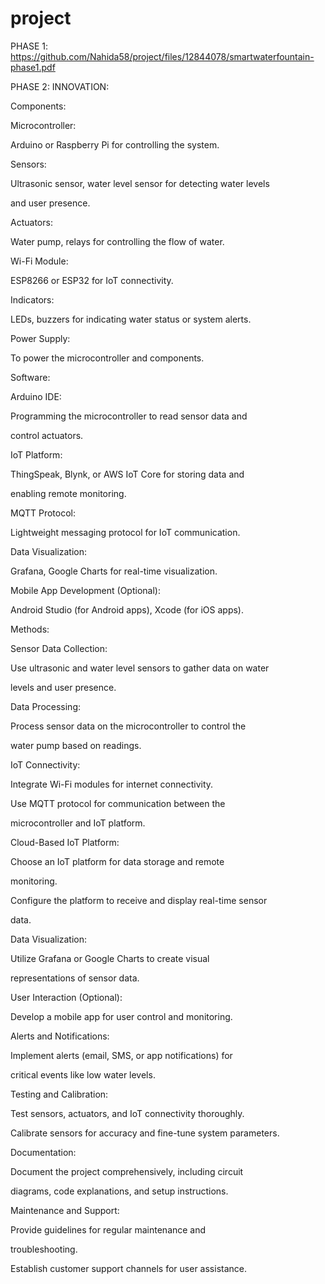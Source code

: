 # project
PHASE 1:
https://github.com/Nahida58/project/files/12844078/smartwaterfountain-phase1.pdf

PHASE 2: INNOVATION:

Components:

Microcontroller:

Arduino or Raspberry Pi for controlling the system.

Sensors:

Ultrasonic sensor, water level sensor for detecting water levels

and user presence.

Actuators:

Water pump, relays for controlling the flow of water.

Wi-Fi Module:

ESP8266 or ESP32 for IoT connectivity.

Indicators:

LEDs, buzzers for indicating water status or system alerts.

Power Supply:

To power the microcontroller and components.

Software:

Arduino IDE:

Programming the microcontroller to read sensor data and

control actuators.

IoT Platform:

ThingSpeak, Blynk, or AWS IoT Core for storing data and

enabling remote monitoring.

MQTT Protocol:

Lightweight messaging protocol for IoT communication.

Data Visualization:

Grafana, Google Charts for real-time visualization.

Mobile App Development (Optional):

Android Studio (for Android apps), Xcode (for iOS apps).

Methods:

Sensor Data Collection:

Use ultrasonic and water level sensors to gather data on water

levels and user presence.

Data Processing:

Process sensor data on the microcontroller to control the

water pump based on readings.

IoT Connectivity:

Integrate Wi-Fi modules for internet connectivity.

Use MQTT protocol for communication between the

microcontroller and IoT platform.

Cloud-Based IoT Platform:

Choose an IoT platform for data storage and remote

monitoring.

Configure the platform to receive and display real-time sensor

data.

Data Visualization:

Utilize Grafana or Google Charts to create visual

representations of sensor data.

User Interaction (Optional):

Develop a mobile app for user control and monitoring.

Alerts and Notifications:

Implement alerts (email, SMS, or app notifications) for

critical events like low water levels.

Testing and Calibration:

Test sensors, actuators, and IoT connectivity thoroughly.

Calibrate sensors for accuracy and fine-tune system parameters.

Documentation:

Document the project comprehensively, including circuit

diagrams, code explanations, and setup instructions.

Maintenance and Support:

Provide guidelines for regular maintenance and

troubleshooting.

Establish customer support channels for user assistance.
